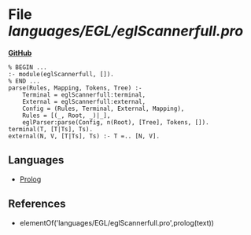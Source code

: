 # File _languages/EGL/eglScannerfull.pro_
**[GitHub](https://github.com/softlang/yas/blob/master/languages/EGL/eglScannerfull.pro)**
```
% BEGIN ...
:- module(eglScannerfull, []).
% END ...
parse(Rules, Mapping, Tokens, Tree) :-
    Terminal = eglScannerfull:terminal,
    External = eglScannerfull:external,
    Config = (Rules, Terminal, External, Mapping),
    Rules = [(_, Root, _)|_],
    eglParser:parse(Config, n(Root), [Tree], Tokens, []). 
terminal(T, [T|Ts], Ts).
external(N, V, [T|Ts], Ts) :- T =.. [N, V].
```

## Languages
* [Prolog](../languages/Prolog.md)

## References
* elementOf('languages/EGL/eglScannerfull.pro',prolog(text))

